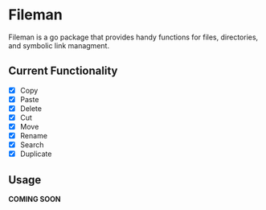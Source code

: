 # Fileman

Fileman is a go package that provides handy functions for files, directories, and symbolic link managment.

## Current Functionality
- [x] Copy
- [x] Paste
- [x] Delete
- [x] Cut
- [x] Move
- [x] Rename
- [x] Search
- [x] Duplicate

## Usage
**COMING SOON**
